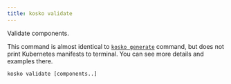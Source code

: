 ```yaml
---
title: kosko validate
---
```


Validate components.

This command is almost identical to [`kosko generate`](./generate.mdx) command, but does not print Kubernetes manifests to terminal. You can see more details and examples there.

```shell
kosko validate [components..]
```
